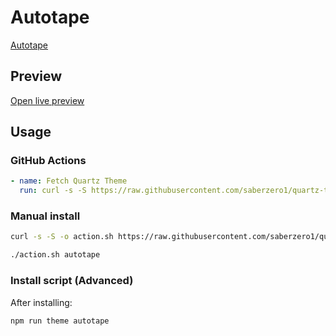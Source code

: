 # Autotape

[Autotape](https://rmv.fyi/)

## Preview

[Open live preview](https://quartz-themes.github.io/autotape/)

## Usage

### GitHub Actions

```yaml
- name: Fetch Quartz Theme
  run: curl -s -S https://raw.githubusercontent.com/saberzero1/quartz-themes/master/action.sh | bash -s -- autotape
```

### Manual install

```bash
curl -s -S -o action.sh https://raw.githubusercontent.com/saberzero1/quartz-themes/master/action.sh

./action.sh autotape
```

### Install script (Advanced)

After installing:

```bash
npm run theme autotape
```
